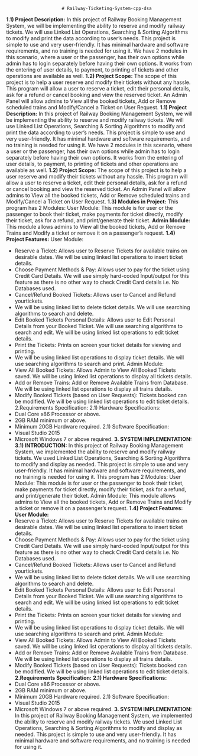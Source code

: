                          # Railway-Ticketing-System-cpp-dsa
**1.1) Project Description:**
In this project of Railway Booking Management System, we will be
 implementing the ability to reserve and modify railway tickets. We will
use Linked List Operations, Searching & Sorting Algorithms to modify
and print the data according to user’s needs. This project is simple to
use and very user-friendly. It has minimal hardware and software
requirements, and no training is needed for using it. We have 2
modules in this scenario, where a user or the passenger, has their own
options while admin has to login separately before having their own
options. It works from the entering of user details, to payment, to
printing of tickets and other operations are available as well.
**1.2) Project Scope:**
The scope of this project is to help a user reserve and modify their
tickets without any hassle. This program will allow a user to reserve a
ticket, edit their personal details, ask for a refund or cancel booking and
view the reserved ticket. An Admin Panel will allow admins to View all
the booked tickets, Add or Remove scheduled trains and Modify/Cancel
a Ticket on User Request.
**1.1) Project Description:**
In this project of Railway Booking Management System, we will be
implementing the ability to reserve and modify railway tickets. We will
use Linked List Operations, Searching & Sorting Algorithms to modify
and print the data according to user’s needs. This project is simple to
use and very user-friendly. It has minimal hardware and software
requirements, and no training is needed for using it. We have 2
modules in this scenario, where a user or the passenger, has their own
options while admin has to login separately before having their own
options. It works from the entering of user details, to payment, to
printing of tickets and other operations are available as well.
**1.2) Project Scope:**
The scope of this project is to help a user reserve and modify their
tickets without any hassle. This program will allow a user to reserve a
ticket, edit their personal details, ask for a refund or cancel booking and
view the reserved ticket. An Admin Panel will allow admins to View all
the booked tickets, Add or Remove scheduled trains and Modify/Cancel
a Ticket on User Request.
**1.3) Modules in Project:**
This program has 2 Modules:
User Module:
This module is for user or the passenger to book their ticket, make
payments for ticket directly, modify their ticket, ask for a refund, and
print/generate their ticket.
**Admin Module:**
This module allows admins to View all the booked tickets, Add or
Remove Trains and Modify a ticket or remove it on a passenger’s
request.
**1.4) Project Features:**
User Module:
- Reserve a Ticket: Allows user to Reserve Tickets for available trains on desirable dates.
  We will be using linked list operations to insert ticket details.
- Choose Payment Methods & Pay: Allows user to pay for the
ticket using Credit Card Details.
We will use simply hard-coded Input/output for this feature as
there is no other way to check Credit Card details i.e. No
Databases used.
- Cancel/Refund Booked Tickets: Allows user to Cancel and Refund yourtickets.
- We will be using linked list to delete ticket details. We will use
searching algorithms to search and delete.
- Edit Booked Tickets Personal Details: Allows user to Edit
Personal Details from your Booked Ticket. We will use searching
algorithms to search and edit.
We will be using linked list operations to edit ticket details.
- Print the Tickets: Prints on screen your ticket details for viewing
and printing.
- We will be using linked list operations to display ticket details. We
will use searching algorithms to search and print.
Admin Module:
- View All Booked Tickets: Allows Admin to View All Booked Tickets
saved.
We will be using linked list operations to display all tickets details.
- Add or Remove Trains: Add or Remove Available Trains from
Database.
We will be using linked list operations to display all trains details.
- Modify Booked Tickets (based on User Requests): Tickets
booked can be modified.
We will be using linked list operations to edit ticket details.
2.Requirements Specification:
2.1) Hardware Specifications:
- Dual Core x86 Processor or above.
- 2GB RAM minimum or above.
- Minimum 20GB Hardware required.
2.1) Software Specification:
- Visual Studio 2015
- Microsoft Windows 7 or above required.
**3. SYSTEM IMPLEMENTATION:**
**3.1) INTRODUCTION:**
In this project of Railway Booking Management System, we
implemented the ability to reserve and modify railway tickets.
We used Linked List Operations, Searching & Sorting Algorithms
to modify and display as needed. This project is simple to use
and very user-friendly. It has minimal hardware and software
requirements, and no training is needed for using it.
This program has 2 Modules:
User Module:
This module is for user or the passenger to book their ticket, make
payments for ticket directly, modify their ticket, ask for a refund, and
print/generate their ticket.
Admin Module:
This module allows admins to View all the booked tickets, Add or
Remove Trains and Modify a ticket or remove it on a passenger’s
request.
**1.4) Project Features:**
**User Module:**
- Reserve a Ticket: Allows user to Reserve Tickets for available trains on
desirable dates.
We will be using linked list operations to insert ticket details.
- Choose Payment Methods & Pay: Allows user to pay for the
ticket using Credit Card Details.
We will use simply hard-coded Input/output for this feature as
there is no other way to check Credit Card details i.e. No
Databases used.
- Cancel/Refund Booked Tickets: Allows user to Cancel and Refund
yourtickets.
- We will be using linked list to delete ticket details. We will use
searching algorithms to search and delete.
- Edit Booked Tickets Personal Details: Allows user to Edit
Personal Details from your Booked Ticket. We will use searching
algorithms to search and edit.
We will be using linked list operations to edit ticket details.
- Print the Tickets: Prints on screen your ticket details for viewing
and printing.
- We will be using linked list operations to display ticket details. We
will use searching algorithms to search and print.
Admin Module:
- View All Booked Tickets: Allows Admin to View All Booked Tickets
saved.
We will be using linked list operations to display all tickets details.
- Add or Remove Trains: Add or Remove Available Trains from
Database.
We will be using linked list operations to display all trains details.
- Modify Booked Tickets (based on User Requests): Tickets
booked can be modified.
We will be using linked list operations to edit ticket details.
**2.Requirements Specification:**
**2.1) Hardware Specifications:**
- Dual Core x86 Processor or above.
- 2GB RAM minimum or above.
- Minimum 20GB Hardware required.
2.1) Software Specification:
- Visual Studio 2015
- Microsoft Windows 7 or above required.
**3. SYSTEM IMPLEMENTATION:**
In this project of Railway Booking Management System, we
implemented the ability to reserve and modify railway tickets.
We used Linked List Operations, Searching & Sorting Algorithms
to modify and display as needed. This project is simple to use
and very user-friendly. It has minimal hardware and software
requirements, and no training is needed for using it.
